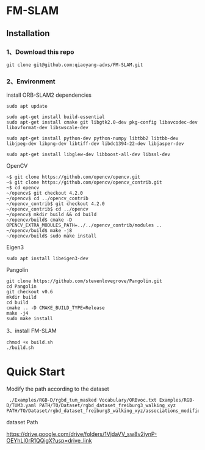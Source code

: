 # FM-SLAM

## Installation

### 1、Download this repo

```
git clone git@github.com:qiaoyang-adxs/FM-SLAM.git
```

### 2、Environment

install ORB-SLAM2 dependencies

```
sudo apt update

sudo apt-get install build-essential
sudo apt-get install cmake git libgtk2.0-dev pkg-config libavcodec-dev libavformat-dev libswscale-dev

sudo apt-get install python-dev python-numpy libtbb2 libtbb-dev libjpeg-dev libpng-dev libtiff-dev libdc1394-22-dev libjasper-dev

sudo apt-get install libglew-dev libboost-all-dev libssl-dev
```

OpenCV

```
~$ git clone https://github.com/opencv/opencv.git
~$ git clone https://github.com/opencv/opencv_contrib.git
~$ cd opencv
~/opencv$ git checkout 4.2.0
~/opencv$ cd ../opencv_contrib
~/opencv_contrib$ git checkout 4.2.0
~/opencv_contrib$ cd ../opencv
~/opencv$ mkdir build && cd build
~/opencv/build$ cmake -D OPENCV_EXTRA_MODULES_PATH=../../opencv_contrib/modules ..
~/opencv/build$ make -j8
~/opencv/build$ sudo make install
```

Eigen3

```
sudo apt install libeigen3-dev
```

Pangolin

```
git clone https://github.com/stevenlovegrove/Pangolin.git
cd Pangolin 
git checkout v0.6
mkdir build 
cd build 
cmake .. -D CMAKE_BUILD_TYPE=Release 
make -j4
sudo make install
```

3、install FM-SLAM

```
chmod +x build.sh
./build.sh
```

# Quick Start

Modify the path according to the dataset

```
 ./Examples/RGB-D/rgbd_tum_masked Vocabulary/ORBvoc.txt Examples/RGB-D/TUM3.yaml PATH/TO/Dataset/rgbd_dataset_freiburg3_walking_xyz PATH/TO/Dataset/rgbd_dataset_freiburg3_walking_xyz/associations_modified.txt
```

dataset Path

https://drive.google.com/drive/folders/1VjdaVV_sw8v2iynP-OEYhLI0rR1QQigX?usp=drive_link